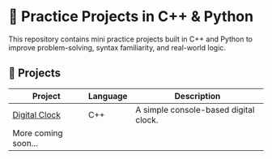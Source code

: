 # 🚀 Practice Projects in C++ & Python

This repository contains mini practice projects built in C++ and Python to improve problem-solving, syntax familiarity, and real-world logic.

## 📁 Projects

| Project            | Language | Description              |
|--------------------|----------|--------------------------|
| [Digital Clock](digital_clock) | C++      | A simple console-based digital clock. |
| More coming soon... |          |                          |
